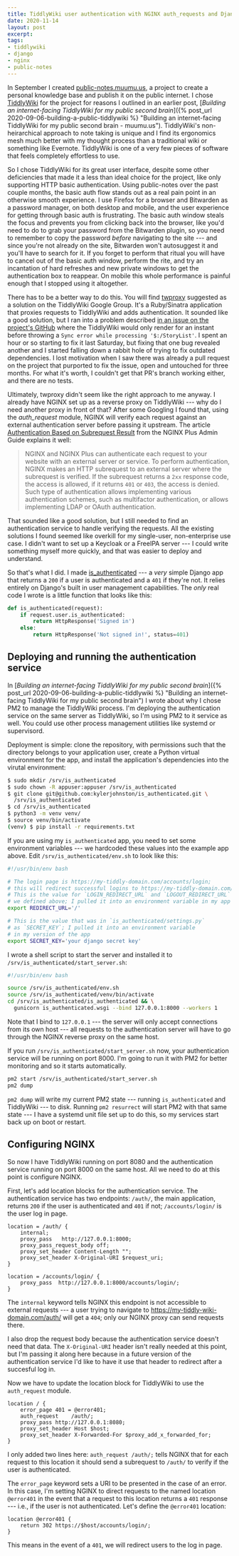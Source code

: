 ```yaml
---
title: TiddlyWiki user authentication with NGINX auth_requests and Django
date: 2020-11-14
layout: post
excerpt:
tags:
- tiddlywiki
- django
- nginx
- public-notes
---
```


In September I created [public-notes.muumu.us](https://public-notes.muumu.us
"public-notes.muumu.us"), a project to create a personal knowledge base and
publish it on the public internet. I chose [TiddlyWiki](https://tiddlywiki.com/
"TiddlyWiki") for the project for reasons I outlined in an earlier post,
[*Building an internet-facing TiddlyWiki for my public second brain*]({%
post_url 2020-09-06-building-a-public-tiddlywiki %} "Building an internet-facing
TiddlyWiki for my public second brain - muumu.us"). TiddlyWiki's
non-heirarchical approach to note taking is unique and I find its ergonomics
mesh much better with my thought process than a traditional wiki or something
like Evernote. TiddlyWiki is one of a very few pieces of software that feels
completely effortless to use.

So I chose TiddlyWiki for its great user interface, despite some other
deficiencies that made it a less than ideal choice for the project, like only
supporting HTTP basic authentication. Using public-notes over the past couple
months, the basic auth flow stands out as a real pain point in an otherwise
smooth experience. I use Firefox for a browser and Bitwarden as a password
manager, on both desktop and mobile, and the user experience for getting through
basic auth is frustrating. The basic auth window steals the focus and prevents
you from clicking back into the browser, like you'd need to do to grab your
password from the Bitwarden plugin, so you need to remember to copy the password
*before* navigating to the site --- and since you're not already on the site,
Bitwarden won't autosuggest it and you'll have to search for it. If you forget
to perform that ritual you will have to cancel out of the basic auth window,
perform the rite, and try an incantation of hard refreshes and new private
windows to get the authentication box to reappear. On mobile this whole
performance is painful enough that I stopped using it altogether.

There has to be a better way to do this. You will find
[twproxy](https://github.com/stevenleeg/twproxy "stevenleeg/twproxy - GitHub")
suggested as a solution on the TiddlyWiki Google Group. It's a Ruby/Sinatra
application that proxies requests to TiddlyWiki and adds authentication. It
sounded like a good solution, but I ran into a problem described [in an issue on
the project's GitHub](https://github.com/stevenleeg/twproxy/issues/6 "TW
returning 403 on attempted save") where the TiddlyWiki would only render for an
instant before throwing a `Sync error while processing '$:/StoryList'`. I spent
an hour or so starting to fix it last Saturday, but fixing that one bug revealed
another and I started falling down a rabbit hole of trying to fix outdated
dependencies. I lost motivation when I saw there was already a pull request on
the project that purported to fix the issue, open and untouched for three
months. For what it's worth, I couldn't get that PR's branch working either, and
there are no tests.

Ultimately, twproxy didn't seem like the right approach to me anyway. I already
have NGINX set up as a reverse proxy on TiddlyWiki --- why do I need another
proxy in front of that? After some Googling I found that, using the
*auth_request* module, NGINX will verify each request against an external
authentication server before passing it upstream. The article [Authentication
Based on Subrequest
Result](https://docs.nginx.com/nginx/admin-guide/security-controls/configuring-subrequest-authentication/
"Authentication Based on Subrequest Result - NGINX Plus Admin Guide") from the
NGINX Plus Admin Guide explains it well:

> NGINX and NGINX Plus can authenticate each request to your website with an
> external server or service. To perform authentication, NGINX makes an HTTP
> subrequest to an external server where the subrequest is verified. If the
> subrequest returns a `2xx` response code, the access is allowed, if it returns
> `401` or `403`, the access is denied. Such type of authentication allows
> implementing various authentication schemes, such as multifactor
> authentication, or allows implementing LDAP or OAuth authentication.

That sounded like a good solution, but I still needed to find an authentication
service to handle verifying the requests. All the existing solutions I found
seemed like overkill for my single-user, non-enterprise use case. I didn't want
to set up a Keycloak or a FreeIPA server --- I could write something myself more
quickly, and that was easier to deploy and understand.

So that's what I did. I made
[is_authenticated](https://github.com/kylerjohnston/is_authenticated
"kylerjohnston/is_authenticated - GitHub") --- a *very* simple Django app that
returns a `200` if a user is authenticated and a `401` if they're not. It relies
entirely on Django's built in user management capabilities. The *only* real code I wrote is a little function that looks like this:

```python
def is_authenticated(request):
    if request.user.is_authenticated:
        return HttpResponse('Signed in')
    else:
        return HttpResponse('Not signed in!', status=401)
```

## Deploying and running the authentication service

In [*Building an internet-facing TiddlyWiki for my public second brain*]({%
post_url 2020-09-06-building-a-public-tiddlywiki %} "Building an internet-facing
TiddlyWiki for my public second brain") I wrote about why I chose PM2 to manage
the TiddlyWiki process. I'm deploying the authentication service on the same
server as TiddlyWiki, so I'm using PM2 to it service as well. You could use
other process management utilities like systemd or supervisord.

Deployment is simple: clone the repository, with permissions such that the
directory belongs to your application user, create a Python virtual environment
for the app, and install the application's dependencies into the virutal
environment:

```bash
$ sudo mkdir /srv/is_authenticated
$ sudo chown -R appuser:appuser /srv/is_authenticated
$ git clone git@github.com:kylerjohnston/is_authenticated.git \
  /srv/is_authenticated
$ cd /srv/is_authenticated
$ python3 -m venv venv/
$ source venv/bin/activate
(venv) $ pip install -r requirements.txt
```

If you are using my `is_authenticated` app, you need to set some environment
variables --- we hardcoded these values into the example app above. Edit
`/srv/is_authenticated/env.sh` to look like this:

```bash
#!/usr/bin/env bash

# The login page is https://my-tiddly-domain.com/accounts/login;
# this will redirect successful logins to https://my-tiddly-domain.com/
# This is the value for `LOGIN_REDIRECT_URL` and `LOGOUT_REDIRECT_URL`
# we defined above; I pulled it into an environment variable in my app
export REDIRECT_URL='/'

# This is the value that was in `is_authenticated/settings.py`
# as `SECRET_KEY`; I pulled it into an environment variable
# in my version of the app
export SECRET_KEY='your django secret key'
```

I wrote a shell script to start the server and installed it to `/srv/is_authenticated/start_server.sh`:

```bash
#!/usr/bin/env bash

source /srv/is_authenticated/env.sh
source /srv/is_authenticated/venv/bin/activate
cd /srv/is_authenticated/is_authenticated && \
  gunicorn is_authenticated.wsgi --bind 127.0.0.1:8000 --workers 1
```

Note that I bind to `127.0.0.1` --- the server will only accept connections from
its own host --- all requests to the authentication server will have to go
through the NGINX reverse proxy on the same host.

If you run `/srv/is_authenticated/start_server.sh` now, your authentication
service will be running on port 8000. I'm going to run it with PM2 for better
monitoring and so it starts automatically.

```bash
pm2 start /srv/is_authenticated/start_server.sh
pm2 dump
```

`pm2 dump` will write my current PM2 state --- running `is_authenticated` and TiddlyWiki --- to disk. Running `pm2 resurrect` will start PM2 with that same state --- I have a systemd unit file set up to do this, so my services start back up on boot or restart.

## Configuring NGINX

So now I have TiddlyWiki running on port 8080 and the authentication service running on port 8000 on the same host. All we need to do at this point is configure NGINX.

First, let's add location blocks for the authentication service. The authentication service has two endpoints: `/auth/`, the main application, returns `200` if the user is authenticated and `401` if not; `/accounts/login/` is the user log in page.

```
location = /auth/ {
    internal;
    proxy_pass   http://127.0.0.1:8000;
    proxy_pass_request_body off;
    proxy_set_header Content-Length "";
    proxy_set_header X-Original-URI $request_uri;
}

location = /accounts/login/ {
    proxy_pass  http://127.0.0.1:8000/accounts/login/;
}
```

The `internal` keyword tells NGINX this endpoint is not accessible to external
requests --- a user trying to navigate to
https://my-tiddly-wiki-domain.com/auth/ will get a `404`; only our NGINX proxy
can send requests there.

I also drop the request body because the authentication service doesn't need
that data. The `X-Original-URI` header isn't really needed at this point, but
I'm passing it along here because in a future version of the authentication
service I'd like to have it use that header to redirect after a succesful log
in.

Now we have to update the location block for TiddlyWiki to use the
`auth_request` module.

```
location / {
    error_page 401 = @error401;
    auth_request    /auth/;
    proxy_pass http://127.0.0.1:8080;
    proxy_set_header Host $host;
    proxy_set_header X-Forwarded-For $proxy_add_x_forwarded_for;
}
```

I only added two lines here: `auth_request /auth/;` tells NGINX that for each
request to this location it should send a subrequest to `/auth/` to verify
if the user is authenticated.

The `error_page` keyword sets a URI to be presented in the case of an error. In
this case, I'm setting NGINX to direct requests to the named location
`@error401` in the event that a request to this location returns a `401`
response --- i.e., if the user is not authenticated. Let's define the
`@error401` location:

```
location @error401 {
    return 302 https://$host/accounts/login/;
}
```

This means in the event of a `401`, we will redirect users to the log in page.
